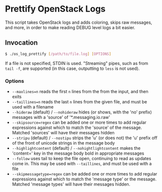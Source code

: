 Prettify OpenStack Logs
=======================

This script takes OpenStack logs and adds coloring,
skips raw messages, and more, in order to make reading
DEBUG level logs a bit easier.

Invocation
----------

```bash
$ ./os_log_prettify [/path/to/file.log] [OPTIONS]
```

If a file is not specified, STDIN is used.  "Streaming" pipes, such as from `tail -f`, are supported (in this case, outputting to `less` is not used).

### Options ###

* `--maxlines=n` reads the first `n` lines from the from the input, and then exits
* `--taillines=n` reads the last `n` lines from the given file, and must be used with a filename
* `--hideraw` (default) / `--nohideraw` hides (or shows, with the 'no' prefix) messages with a 'source' of '*.messaging.io.raw'
* `--skipsource=regex` can be added one or more times to add regular expressions against which to match the 'source' of the message.  Matched 'sources' will have their messages hidden
* `--stripu` (default) / `--nostipu` strips the 'u' (or does not) the 'u' prefix off of the front of unicode strings in the message body
* `--highlightcontent` (default) / `--nohightlightcontent` makes the 'content=' key in the message body bold in appropriate messages
* `--follow` uses tail to keep the file open, continuing to read as updates come in.  This may be used with `--taillines`, and must be used with a file
* `--skipmessagetype=regex` can be added one or more times to add regular expressions against which to match the 'message type' or the message.  Matched 'message types' will have their messages hidden.
